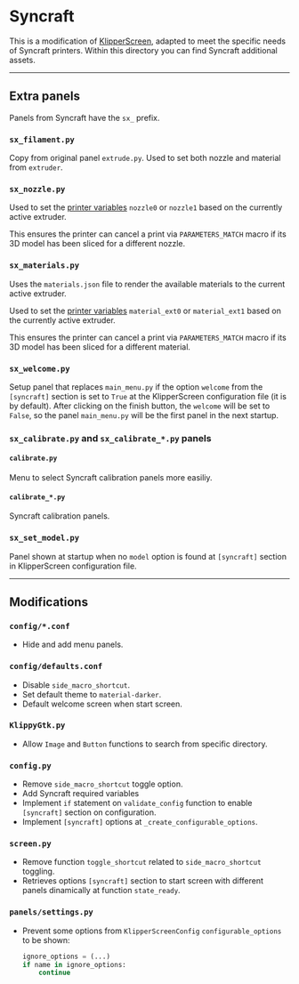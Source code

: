 # Syncraft

This is a modification of [KlipperScreen](https://github.com/klipperscreen/klipperscreen.git), adapted to meet the specific needs of Syncraft printers. Within this directory you can find Syncraft additional assets.

--- 

## Extra panels

Panels from Syncraft have the `sx_` prefix.

### `sx_filament.py`

Copy from original panel `extrude.py`. Used to set both nozzle and material from `extruder`.

### `sx_nozzle.py`

<!-- TODO: Change name of nozzle0 and nozzle1 variables -->
Used to set the [printer variables](https://www.klipper3d.org/Config_Reference.html#save_variables) `nozzle0` or `nozzle1` based on the currently active extruder.

This ensures the printer can cancel a print via `PARAMETERS_MATCH` macro if its 3D model has been sliced for a different nozzle.

### `sx_materials.py`

Uses the `materials.json` file to render the available materials to the current active extruder.

<!-- TODO: Change name of material_ext0 and material_ext1 variables -->
Used to set the [printer variables](https://www.klipper3d.org/Config_Reference.html#save_variables) `material_ext0` or `material_ext1` based on the currently active extruder.

This ensures the printer can cancel a print via `PARAMETERS_MATCH` macro if its 3D model has been sliced for a different material.

### `sx_welcome.py`

Setup panel that replaces `main_menu.py` if the option `welcome` from the `[syncraft]` section is set to `True` at the KlipperScreen configuration file (it is by default). After clicking on the finish button, the `welcome` will be set to `False`, so the panel `main_menu.py` will be the first panel in the next startup.

### `sx_calibrate.py` and `sx_calibrate_*.py` panels

#### `calibrate.py`

Menu to select Syncraft calibration panels more easiliy.

#### `calibrate_*.py`

Syncraft calibration panels.

### `sx_set_model.py`

Panel shown at startup when no `model` option is found at `[syncraft]` section in KlipperScreen configuration file.

---

## Modifications

### `config/*.conf`

- Hide and add menu panels.

### `config/defaults.conf`

- Disable `side_macro_shortcut`.
- Set default theme to `material-darker`.
- Default welcome screen when start screen.

### `KlippyGtk.py`

- Allow `Image` and `Button` functions to search from specific directory.

### `config.py`

- Remove `side_macro_shortcut` toggle option.
- Add Syncraft required variables
- Implement `if` statement on `validate_config` function to enable `[syncraft]` section on configuration.
- Implement `[syncraft]` options at `_create_configurable_options`. 

### `screen.py`

- Remove function `toggle_shortcut` related to `side_macro_shortcut` toggling.
- Retrieves options `[syncraft]` section to start screen with different panels dinamically at function `state_ready`.

### `panels/settings.py`

- Prevent some options from `KlipperScreenConfig` `configurable_options` to be shown:
	```python
	ignore_options = (...)
	if name in ignore_options:
		continue
	```